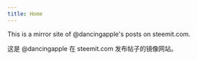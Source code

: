 ```yaml
---
title: Home
---
```


This is a mirror site of @dancingapple's posts on steemit.com.

这是 @dancingapple 在 steemit.com 发布帖子的镜像网站。
